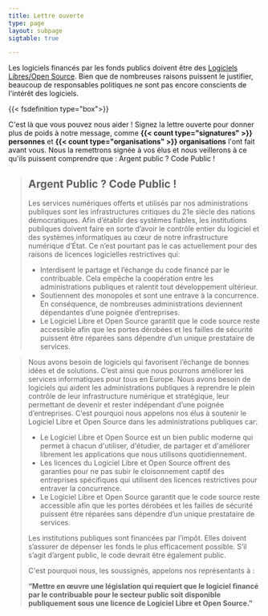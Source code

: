 ```yaml
---
title: Lettre ouverte
type: page
layout: subpage
sigtable: true

---
```


Les logiciels financés par les fonds publics doivent être des [Logiciels Libres/Open Source][fs]. Bien que de nombreuses raisons puissent le justifier, beaucoup de responsables politiques ne sont pas encore conscients de l'intérêt des logiciels.

{{< fsdefinition type="box">}}

<!--- Les Logiciels Libres donnent à tous les droits d'utiliser, comprendre, modifier et partager les logiciels. Ces droits permettent de soutenir d'autres droits fondamentaux tels que la liberté d'expression, la liberté de la presse et la vie privée. --->

C'est là que vous pouvez nous aider ! Signez la lettre ouverte pour donner plus de poids à notre message, comme **{{< count type="signatures" >}} personnes** et **{{< count type="organisations" >}} organisations** l'ont fait avant vous. Nous la remettrons signée à vos élus et nous veillerons à ce qu'ils puissent comprendre que : Argent public ? Code Public !

> ## Argent Public ? Code Public !
>
> Les services numériques offerts et utilisés par nos administrations publiques sont les infrastructures critiques du 21e siècle des nations démocratiques. Afin d’établir des systèmes fiables, les institutions publiques doivent faire en sorte d’avoir le contrôle entier du logiciel et des systèmes informatiques au cœur de notre infrastructure numérique d’État. Ce n’est pourtant pas le cas actuellement pour des raisons de licences logicielles restrictives qui: 
>
> * Interdisent le partage et l’échange du code financé par le contribuable. Cela empêche la coopération entre les administrations publiques et ralentit tout développement ultérieur.
> * Soutiennent des monopoles et sont une entrave à la concurrence. En conséquence, de nombreuses administrations deviennent dépendantes d’une poignée d’entreprises. 
> * Le Logiciel Libre et Open Source garantit que le code source reste accessible afin que les portes dérobées et les failles de sécurité puissent être réparées sans dépendre d’un unique prestataire de services.

> Nous avons besoin de logiciels qui favorisent l’échange de bonnes idées et de solutions. C’est ainsi que nous pourrons améliorer les services informatiques pour tous en Europe. Nous avons besoin de logiciels qui aident les administrations publiques à reprendre le plein contrôle de leur infrastructure numérique et stratégique, leur permettant de devenir et rester indépendant d’une poignée d’entreprises. C’est pourquoi nous appelons nos élus à soutenir le Logiciel Libre et Open Source dans les administrations publiques car:
>
> * Le Logiciel Libre et Open Source est un bien public moderne qui permet à chacun d'utiliser, d'étudier, de partager et d'améliorer librement les applications que nous utilisons quotidiennement.
> * Les licences du Logiciel Libre et Open Source offrent des garanties pour ne pas subir le cloisonnement captif des entreprises spécifiques qui utilisent des licences restrictives pour entraver la concurrence.
> * Le Logiciel Libre et Open Source garantit que le code source reste accessible afin que les portes dérobées et les failles de sécurité puissent être réparées sans dépendre d’un unique prestataire de services.
>
> Les institutions publiques sont financées par l’impôt. Elles doivent s’assurer de dépenser les fonds le plus efficacement possible. S’il s’agit d’argent public, le code devrait être également public.
>
> C'est pourquoi nous, les soussignés, appelons nos représentants à :
>
> **“Mettre en œuvre une législation qui requiert que le logiciel financé par le contribuable pour le secteur public soit disponible publiquement sous une licence de Logiciel Libre et Open Source.”**

[fs]: https://fsfe.org/freesoftware/basics/summary.fr.html "Les Logiciels Libres donnent à tous les droits d'utiliser, comprendre, modifier et partager les logiciels. Ces droits permettent de soutenir d'autres droits fondamentaux tels que la liberté d'expression, la liberté de la presse et la vie privée."

<!--- Les personnes suivantes ont déjà signé la lettre et accepté que leur signature soit publiée. En ferez-vous partie ? --->